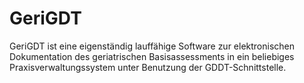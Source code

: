# GeriGDT
GeriGDT ist eine eigenständig lauffähige Software zur elektronischen Dokumentation des geriatrischen Basisassessments in ein beliebiges Praxisverwaltungssystem unter Benutzung der GDDT-Schnittstelle.
